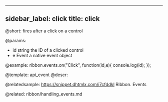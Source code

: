 
---
sidebar_label: click
title: click
---          

@short:
fires after a click on a control

@params:
- id 		string		the ID of a clicked control
- e 		Event		a native event object


@example:
ribbon.events.on("Click", function(id,e){
    console.log(id);
});


@template: api_event
@descr:

@relatedsample: https://snippet.dhtmlx.com/i7cfddkl	Ribbon. Events

@related: ribbon/handling_events.md